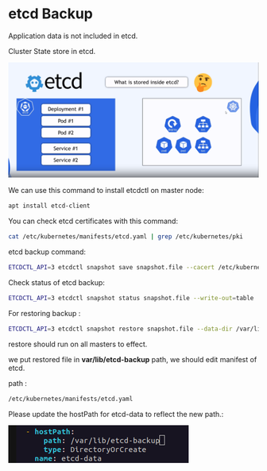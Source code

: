 # etcd Backup
Application data is not included in etcd.

Cluster State store in etcd.

![Untitled](../Photos/Untitled%20(10).png)

We can use this command to install etcdctl on master node: 

```bash
apt install etcd-client
```

You can check etcd certificates with this command:

```bash
cat /etc/kubernetes/manifests/etcd.yaml | grep /etc/kubernetes/pki
```

etcd backup command:

```bash
ETCDCTL_API=3 etcdctl snapshot save snapshot.file --cacert /etc/kubernetes/pki/etcd/ca.crt --cert /etc/kubernetes/pki/etcd/server.crt --key /etc/kubernetes/pki/etcd/server.key
```

Check status of etcd backup:

```bash
ETCDCTL_API=3 etcdctl snapshot status snapshot.file --write-out=table
```

For restoring backup :

```bash
ETCDCTL_API=3 etcdctl snapshot restore snapshot.file --data-dir /var/lib/etcd-backup --cacert=/etc/kubernetes/pki/etcd/ca.crt --cert=/etc/kubernetes/pki/etcd/server.crt --key=/etc/kubernetes/pki/etcd/server.key
```

restore should run on all masters to effect.

we put restored file in **var/lib/etcd-backup** path, we should edit manifest of etcd.

path :

```bash
/etc/kubernetes/manifests/etcd.yaml
```

Please update the hostPath for etcd-data to reflect the new path.:

![Screenshot from 2023-07-30 16-31-23.png](../Photos/Screenshot%20from%202023-07-30%2016-31-23.png)